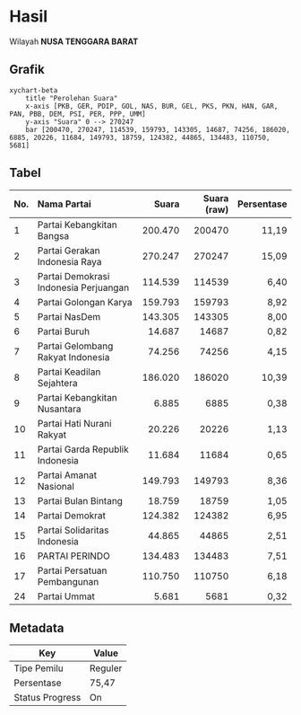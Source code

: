 # Hasil

Wilayah **NUSA TENGGARA BARAT**

## Grafik

```mermaid
xychart-beta
    title "Perolehan Suara"
    x-axis [PKB, GER, PDIP, GOL, NAS, BUR, GEL, PKS, PKN, HAN, GAR, PAN, PBB, DEM, PSI, PER, PPP, UMM]
    y-axis "Suara" 0 --> 270247
    bar [200470, 270247, 114539, 159793, 143305, 14687, 74256, 186020, 6885, 20226, 11684, 149793, 18759, 124382, 44865, 134483, 110750, 5681]
```

## Tabel

| No. | Nama Partai                           | Suara   | Suara (raw) | Persentase |
|:--- |:------------------------------------- | -------:| -----------:| ----------:|
| 1   | Partai Kebangkitan Bangsa             | 200.470 | 200470      | 11,19      |
| 2   | Partai Gerakan Indonesia Raya         | 270.247 | 270247      | 15,09      |
| 3   | Partai Demokrasi Indonesia Perjuangan | 114.539 | 114539      | 6,40       |
| 4   | Partai Golongan Karya                 | 159.793 | 159793      | 8,92       |
| 5   | Partai NasDem                         | 143.305 | 143305      | 8,00       |
| 6   | Partai Buruh                          | 14.687  | 14687       | 0,82       |
| 7   | Partai Gelombang Rakyat Indonesia     | 74.256  | 74256       | 4,15       |
| 8   | Partai Keadilan Sejahtera             | 186.020 | 186020      | 10,39      |
| 9   | Partai Kebangkitan Nusantara          | 6.885   | 6885        | 0,38       |
| 10  | Partai Hati Nurani Rakyat             | 20.226  | 20226       | 1,13       |
| 11  | Partai Garda Republik Indonesia       | 11.684  | 11684       | 0,65       |
| 12  | Partai Amanat Nasional                | 149.793 | 149793      | 8,36       |
| 13  | Partai Bulan Bintang                  | 18.759  | 18759       | 1,05       |
| 14  | Partai Demokrat                       | 124.382 | 124382      | 6,95       |
| 15  | Partai Solidaritas Indonesia          | 44.865  | 44865       | 2,51       |
| 16  | PARTAI PERINDO                        | 134.483 | 134483      | 7,51       |
| 17  | Partai Persatuan Pembangunan          | 110.750 | 110750      | 6,18       |
| 24  | Partai Ummat                          | 5.681   | 5681        | 0,32       |


## Metadata

| Key             | Value   |
| --------------- | ------- |
| Tipe Pemilu     | Reguler |
| Persentase      | 75,47   |
| Status Progress | On      |




